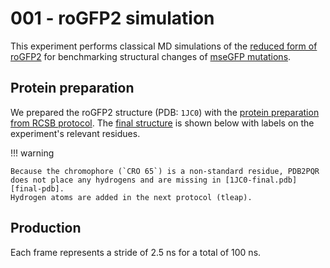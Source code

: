 # 001 - roGFP2 simulation

This experiment performs classical MD simulations of the [reduced form of roGFP2](../../methods/01-protocols/gfp-definitions.md#reduced-form) for benchmarking structural changes of [mseGFP mutations](../../methods/01-protocols/gfp-definitions.md#mseGFP).

## Protein preparation

We prepared the roGFP2 structure (PDB: `1JC0`) with the [protein preparation from RCSB protocol][protocol-protein-prep].
The [final structure][final-pdb] is shown below with labels on the experiment's relevant residues.

<div id="prepped-pdb-view" class="mol-container"></div>
<script>
var uri = '../../data/001-rogfp-md/structures/protein/1JC0-final.pdb';
jQuery.ajax( uri, {
    success: function(data) {
        // https://3dmol.org/doc/GLViewer.html
        let viewer = $3Dmol.createViewer(
            document.querySelector('#prepped-pdb-view'),
            { backgroundAlpha: '0.0' }
        );
        viewer.addModel( data, 'pdb' );
        viewer.setStyle({}, {cartoon: {color: 'spectrum'}});
        viewer.setStyle({resn: 'CRO'}, {stick: {}});
        viewer.setStyle({resi: 145}, {stick: {}, cartoon: {color: 'spectrum'}});
        viewer.setStyle({resi: 202}, {stick: {}, cartoon: {color: 'spectrum'}});
        viewer.addLabel(
            "CRO 65",
            {screenOffset: new $3Dmol.Vector2(0, 0), backgroundOpacity: 0.8},
            {resi: 65}, false
        )
        viewer.addLabel(
            "CYM 145",
            {screenOffset: new $3Dmol.Vector2(-100, 20), backgroundOpacity: 0.8},
            {resi: 145}, false
        )
        viewer.addLabel(
            "CYM 202",
            {screenOffset: new $3Dmol.Vector2(30, 20), backgroundOpacity: 0.8},
            {resi: 202}, false
        )
        viewer.setView([ -0.7561101750598701, -0.9271423446320399, 2.965827751298417, 49.265373924881985, 0.37232883239820697, -0.4757222855340383, 0.6628384467092744, 0.4423852858937514 ]);
        viewer.render();
    },
    error: function(hdr, status, err) {
        console.error( "Failed to load " + uri + ": " + err );
    },
});
</script>

!!! warning

    Because the chromophore (`CRO 65`) is a non-standard residue, PDB2PQR does not place any hydrogens and are missing in [1JC0-final.pdb][final-pdb].
    Hydrogen atoms are added in the next protocol (tleap).

## Production

Each frame represents a stride of 2.5 ns for a total of 100 ns.

<div id="prod-npt-view" class="mol-container"></div>
<script>
var uri = './simulations/05-prod/run-01/outputs/08_prod_npt.pdb';
jQuery.ajax( uri, {
    success: function(data) {
        // https://3dmol.org/doc/GLViewer.html
        let viewer = $3Dmol.createViewer(
            document.querySelector('#prod-npt-view'),
            { backgroundAlpha: '0.0' }
        );
        viewer.addModelsAsFrames(data, "pdb");
        viewer.animate({interval: 200, loop: "forward", reps: 0});
        viewer.setStyle({}, {cartoon: {color: 'spectrum'}});
        viewer.setStyle({resn: 'CRO'}, {stick: {}});
        viewer.setStyle({resi: 145}, {stick: {}, cartoon: {color: 'spectrum'}});
        viewer.setStyle({resi: 202}, {stick: {}, cartoon: {color: 'spectrum'}});
        viewer.setView([ -31.023800442233295, -32.70469651741289, -32.66362686567166, 9.517105134040186, -0.5129826573726642, 0.6134893978796151, -0.32219140994260353, -0.5066283127534278 ]);
        viewer.setClickable({}, true, function(atom,viewer,event,container) {
            console.log(viewer.getView());
        });
        viewer.render();
    },
    error: function(hdr, status, err) {
        console.error( "Failed to load " + uri + ": " + err );
    },
});
</script>

<!-- LINKS -->

[protocol-protein-prep]: ../../methods/02-protein-prep.md
[final-pdb]: https://gitlab.com/oasci/studies/metalflare/-/blob/main/study/data/001-rogfp-md/structures/protein/1JC0-final.pdb?ref_type=heads

